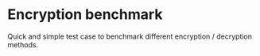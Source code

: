 # Encryption benchmark

Quick and simple test case to benchmark different encryption / decryption methods.
